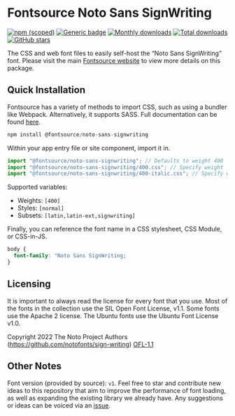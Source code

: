 # Fontsource Noto Sans SignWriting

[![npm (scoped)](https://img.shields.io/npm/v/@fontsource/noto-sans-signwriting?color=brightgreen)](https://www.npmjs.com/package/@fontsource/noto-sans-signwriting) [![Generic badge](https://img.shields.io/badge/fontsource-passing-brightgreen)](https://github.com/fontsource/fontsource) [![Monthly downloads](https://badgen.net/npm/dm/@fontsource/noto-sans-signwriting)](https://github.com/fontsource/fontsource) [![Total downloads](https://badgen.net/npm/dt/@fontsource/noto-sans-signwriting)](https://github.com/fontsource/fontsource) [![GitHub stars](https://img.shields.io/github/stars/fontsource/fontsource.svg?style=social&label=Star)](https://github.com/fontsource/fontsource/stargazers)

The CSS and web font files to easily self-host the “Noto Sans SignWriting” font. Please visit the main [Fontsource website](https://fontsource.org/fonts/noto-sans-signwriting) to view more details on this package.

## Quick Installation

Fontsource has a variety of methods to import CSS, such as using a bundler like Webpack. Alternatively, it supports SASS. Full documentation can be found [here](https://fontsource.org/docs/getting-started/introduction).

```javascript
npm install @fontsource/noto-sans-signwriting
```

Within your app entry file or site component, import it in.

```javascript
import "@fontsource/noto-sans-signwriting"; // Defaults to weight 400
import "@fontsource/noto-sans-signwriting/400.css"; // Specify weight
import "@fontsource/noto-sans-signwriting/400-italic.css"; // Specify weight and style

```

Supported variables:
- Weights: `[400]`
- Styles: `[normal]`
- Subsets: `[latin,latin-ext,signwriting]`

Finally, you can reference the font name in a CSS stylesheet, CSS Module, or CSS-in-JS.

```css
body {
  font-family: "Noto Sans SignWriting;
}
```

## Licensing
It is important to always read the license for every font that you use.
Most of the fonts in the collection use the SIL Open Font License, v1.1. Some fonts use the Apache 2 license. The Ubuntu fonts use the Ubuntu Font License v1.0.

Copyright 2022 The Noto Project Authors (https://github.com/notofonts/sign-writing)
[OFL-1.1](http://scripts.sil.org/OFL)

## Other Notes
Font version (provided by source): `v1`.
Feel free to star and contribute new ideas to this repository that aim to improve the performance of font loading, as well as expanding the existing library we already have. Any suggestions or ideas can be voiced via an [issue](https://github.com/fontsource/fontsource/issues).